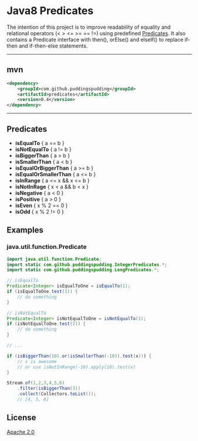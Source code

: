 # Java8 Predicates

The intention of this project is to improve readability of equality and relational operators (< > <= >= == !=) using predefined [Predicates](https://docs.oracle.com/javase/8/docs/api/java/util/function/Predicate.html).
It also contains a Predicate interface with then(), orElse() and elseIf() to replace if-then and if-then-else statements.

----------
## mvn
```xml
<dependency>
    <groupId>com.github.puddingspudding</groupId>
    <artifactId>predicates</artifactId>
    <version>0.4</version>
</dependency>
```
----------

## Predicates
- **isEqualTo** { a == b }
- **isNotEqualTo** { a != b }
- **isBiggerThan** { a > b }
- **isSmallerThan** { a < b }
- **isEqualOrBiggerThan** { a >= b }
- **isEqualOrSmallerThan** { a <= b }
- **isInRange** { a <= x && x <= b }
- **isNotInRage** { x < a && b < x }
- **isNegative** { a < 0 }
- **isPositive** { a > 0 }
- **isEven** { x % 2 == 0 }
- **isOdd** { x % 2 != 0 }

## Examples
### java.util.function.Predicate
```java
import java.util.function.Predicate;
import static com.github.puddingspudding.IntegerPredicates.*;
import static com.github.puddingspudding.LongPredicates.*;

// isEqualTo
Predicate<Integer> isEqualToOne = isEqualTo(1);
if (isEqualToOne.test(1)) {
    // do something
}

// isNotEqualTo
Predicate<Integer> isNotEqualToOne = isNotEqualTo(1);
if (isNotEqualToOne.test(2)) {
    // do something
}

// ...

if (isBiggerThan(10).or(isSmallerThan(-10)).test(x))) {
    // x is awesome
    // or use isNotInRange(-10).apply(10).test(x)
}

Stream.of(1,2,3,4,5,6)
	.filter(isBiggerThan(3))
	.collect(Collectors.toList());
	// [4, 5, 6]

```

## License
[Apache 2.0](http://www.apache.org/licenses/LICENSE-2.0)
